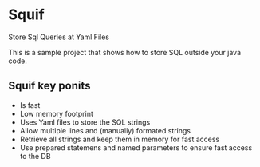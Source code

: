 # Squif
Store Sql Queries at Yaml Files

This is a sample project that shows how to store SQL outside your java code.

## Squif key ponits
- Is fast
- Low memory footprint 
- Uses Yaml files to store the SQL strings
- Allow multiple lines and (manually) formated strings
- Retrieve all strings and keep them in memory for fast access
- Use prepared statemens and named parameters to ensure fast access to the DB
